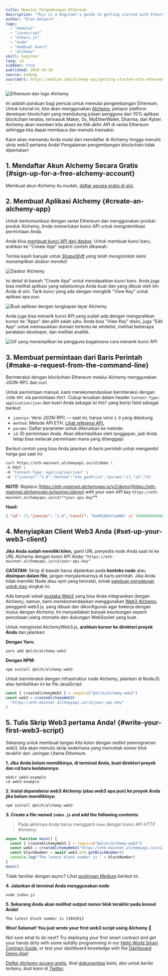 ```yaml
---
title: Memulai Pengembangan Ethereum
description: "This is a beginner's guide to getting started with Ethereum development. Kami akan memandu Anda mulai dari memutar titik akhir API, membuat permintaan baris perintah, hingga menulis skrip web3 pertama Anda! Pengalaman pengembangan blockchain tidak diperlukan!"
author: "Elan Halpern"
tags:
  - "memulai"
  - "javascript"
  - "ethers.js"
  - "node"
  - "membuat kueri"
  - "alchemy"
skill: beginner
lang: id
sidebar: true
published: 2020-10-30
source: Sedang
sourceUrl: https://medium.com/alchemy-api/getting-started-with-ethereum-development-using-alchemy-c3d6a45c567f
---
```


![Ethereum dan logo Alchemy](./ethereum-alchemy.png)

Ini adalah panduan bagi pemula untuk memulai pengembangan Ethereum. Untuk tutorial ini, kita akan menggunakan [Alchemy](https://alchemyapi.io/), pelopor platform developer blockchain yang mendukung jutaan pengguna dari 70% aplikasi blockchain teratas, termasuk Maker, 0x, MyEtherWallet, Dharma, dan Kyber. Alchemy akan memberi kita akses ke titik akhir API di rantai Ethereum sehingga kita dapat membaca dan menulis transaksi.

Kami akan memandu Anda mulai dari mendaftar di Alchemy hingga menulis skrip web3 pertama Anda! Pengalaman pengembangan blockchain tidak diperlukan!

## 1. Mendaftar Akun Alchemy Secara Gratis {#sign-up-for-a-free-alchemy-account}

Membuat akun Alchemy itu mudah, [daftar secara gratis di sini](https://auth.alchemyapi.io/signup).

## 2. Membuat Aplikasi Alchemy {#create-an-alchemy-app}

Untuk berkomunikasi dengan rantai Ethereum dan menggunakan produk-produk Alchemy, Anda memerlukan kunci API untuk mengotentikasi permintaan Anda.

Anda bisa [membuat kunci API dari dasbor](http://dashboard.alchemyapi.io/). Untuk membuat kunci baru, arahkan ke "Create App" seperti contoh dibawah:

Terima kasih banyak untuk [_ShapeShift_](https://shapeshift.com/) _yang telah mengizinkan kami menampilkan dasbor mereka!_

![Dasbor Alchemy](./alchemy-dashboard.png)

Isi detail di bawah "Create App" untuk mendapatkan kunci baru. Anda juga bisa melihat aplikasi yang sebelumnya Anda buat dan yang dibuat oleh tim Anda di sini. Tarik kunci yang ada dengan mengklik "View Key" untuk aplikasi apa pun.

![Buat aplikasi dengan tangkapan layar Alchemy](./create-app.png)

Anda juga bisa menarik kunci API yang sudah ada dengan mengarahkan kursor ke "Apps" dan pilih salah satu. Anda bisa "View Key" disini, juga "Edit App" untuk memasukkan domain tertentu ke whitelist, melihat beberapa peralatan developer, dan melihat analitik.

![Gif yang menampilkan ke pengguna bagaimana cara menarik kunci API](./pull-api-keys.gif)

## 3. Membuat permintaan dari Baris Perintah {#make-a-request-from-the-command-line}

Berinteraksi dengan blockchain Ethereum melalui Alchemy menggunakan JSON-RPC dan curl.

Untuk permintaan manual, kami merekomendasikan berinteraksi dengan `JSON-RPC` via permintaan `POST`. Cukup teruskan dalam header `Content-Type: application/json` dan kueri Anda sebagai isi `POST` yang berisi field sebagai berikut:

- `jsonrpc`: Versi JSON-RPC — saat ini, hanya versi `2.0` yang didukung.
- `method`: Metode API ETH. [Lihat referensi API.](https://docs.alchemyapi.io/documentation/alchemy-api-reference/json-rpc)
- `params`: Daftar parameter untuk diteruskan ke metode.
- `id`: ID permintaan Anda. Akan dikembalikan oleh tanggapan, jadi Anda tetap bisa melacak permintaan mana yang ditanggapi.

Berikut contoh yang bisa Anda jalankan di baris perintah untuk mengambil harga gas saat ini:

```bash
curl https://eth-mainnet.alchemyapi.io/v2/demo \
-X POST \
-H "Content-Type: application/json" \
-d '{"jsonrpc":"2.0","method":"eth_gasPrice","params":[],"id":73}'
```

_**NOTE:** Replace [https://eth-mainnet.alchemyapi.io/v2/demo](https://eth-mainnet.alchemyapi.io/jsonrpc/demo) with your own API key `https://eth-mainnet.alchemyapi.io/v2/**your-api-key`\*\*._

**Hasil:**

```json
{ "id": 73,"jsonrpc": "2.0","result": "0x09184e72a000" // 10000000000000 }
```

## 4. Menyiapkan Client Web3 Anda {#set-up-your-web3-client}

**Jika Anda sudah memiliki klien,** ganti URL penyedia node Anda saat ini ke URL Alchemy dengan kunci API Anda: `“https://eth-mainnet.alchemyapi.io/v2/your-api-key"`

**_CATATAN:_** Skrip di bawah harus dijalankan pada **konteks node** atau **disimpan dalam file**, jangan menjalankannya di baris perintah. Jika Anda tidak memiliki Node atau npm yang terinstal, simak [panduan pengaturan untuk mac](https://app.gitbook.com/@alchemyapi/s/alchemy/guides/alchemy-for-macs) singkat ini.

Ada banyak sekali [pustaka Web3](https://docs.alchemyapi.io/guides/getting-started#other-web3-libraries) yang bisa Anda integrasikan dengan Alchemy, namun, kami merekomendasikan menggunakan [Web3 Alchemy](https://docs.alchemy.com/reference/api-overview), pengganti web3.js, yang dibuat dan dikonfigurasi agar bekerja dengan mulus dengan Alchemy. Ini menyediakan banyak keuntungan seperti percobaan ulang otomatis dan dukungan WebSocket yang kuat.

Untuk menginstal AlchemyWeb3.js, **arahkan kursor ke direktori proyek Anda** dan jalankan:

**Dengan Yarn:**

```
yarn add @alch/alchemy-web3
```

**Dengan NPM:**

```
npm install @alch/alchemy-web3
```

Untuk berinteraksi dengan infrastruktur node Alchemy, jalankan di NodeJS atau tambahkan ini ke file JavaScript:

```js
const { createAlchemyWeb3 } = require("@alch/alchemy-web3")
const web3 = createAlchemyWeb3(
  "https://eth-mainnet.alchemyapi.io/v2/your-api-key"
)
```

## 5. Tulis Skrip Web3 pertama Anda! {#write-your-first-web3-script}

Sekarang untuk membuat tangan kita kotor dengan sedikit pemrograman web3, kita akan menulis skrip sederhana yang mencetak nomor blok terakhir dari Jaringan Utama Ethereum.

**1. Jika Anda belum memilikinya, di terminal Anda, buat direktori proyek dan cd baru kedalamnya:**

```
mkdir web3-example
cd web3-example
```

**2. Instal dependensi web3 Alchemy (atau web3 apa pun) ke proyek Anda jika belum memilikinya:**

```
npm install @alch/alchemy-web3
```

**3. Create a file named `index.js` and add the following contents:**

> Pada akhirnya Anda harus mengganti `demo` dengan kunci API HTTP Alchemy.

```js
async function main() {
  const { createAlchemyWeb3 } = require("@alch/alchemy-web3")
  const web3 = createAlchemyWeb3("https://eth-mainnet.alchemyapi.io/v2/demo")
  const blockNumber = await web3.eth.getBlockNumber()
  console.log("The latest block number is " + blockNumber)
}
main()
```

Tidak familiar dengan async? Lihat [postingan Medium](https://medium.com/better-programming/understanding-async-await-in-javascript-1d81bb079b2c) berikut ini.

**4. Jalankan di terminal Anda menggunakan node**

```
node index.js
```

**5. Sekarang Anda akan melihat output nomor blok terakhir pada konsol Anda!**

```
The latest block number is 11043912
```

**Woo! Selamat! You just wrote your first web3 script using Alchemy 🎉**

Not sure what to do next? Try deploying your first smart contract and get your hands dirty with some solidity programming in our [Hello World Smart Contract Guide](https://docs.alchemyapi.io/tutorials/hello-world-smart-contract), or test your dashboard knowledge with the [Dashboard Demo App](https://docs.alchemyapi.io/tutorials/demo-app)!

_[Daftar Alchemy secara gratis](https://auth.alchemyapi.io/signup), lihat [dokumentasi](https://docs.alchemyapi.io/) kami, dan untuk berita terbaru, ikuti kami di [Twitter](https://twitter.com/AlchemyPlatform)_.
